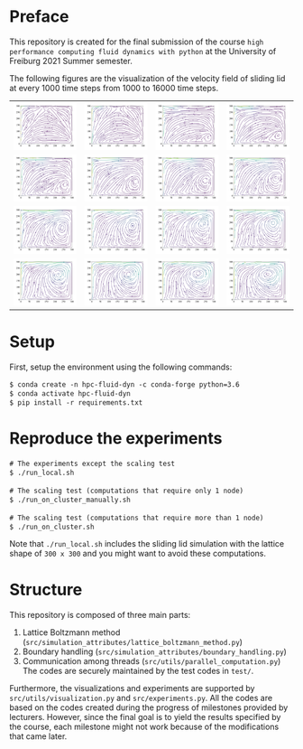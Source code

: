 # Preface
This repository is created for the final submission of 
the course `high performance computing fluid dynamics with python`
at the University of Freiburg 2021 Summer semester.

The following figures are the visualization of the velocity field of sliding lid at every 1000 time steps from 1000 to 16000 time steps.
<table>
    <tr>
        <td><img src="README_media/vel_flow001000.png" alt=""></td>
        <td><img src="README_media/vel_flow002000.png" alt=""></td>
        <td><img src="README_media/vel_flow003000.png" alt=""></td>
        <td><img src="README_media/vel_flow004000.png" alt=""></td>
    </tr>
    <tr>
        <td><img src="README_media/vel_flow005000.png" alt=""></td>
        <td><img src="README_media/vel_flow006000.png" alt=""></td>
        <td><img src="README_media/vel_flow007000.png" alt=""></td>
        <td><img src="README_media/vel_flow008000.png" alt=""></td>
    </tr>
    <tr>
        <td><img src="README_media/vel_flow009000.png" alt=""></td>
        <td><img src="README_media/vel_flow010000.png" alt=""></td>
        <td><img src="README_media/vel_flow011000.png" alt=""></td>
        <td><img src="README_media/vel_flow012000.png" alt=""></td>
    </tr>
    <tr>
        <td><img src="README_media/vel_flow013000.png" alt=""></td>
        <td><img src="README_media/vel_flow014000.png" alt=""></td>
        <td><img src="README_media/vel_flow015000.png" alt=""></td>
        <td><img src="README_media/vel_flow016000.png" alt=""></td>
    </tr>
</table>


# Setup

First, setup the environment using the following commands:
```
$ conda create -n hpc-fluid-dyn -c conda-forge python=3.6
$ conda activate hpc-fluid-dyn
$ pip install -r requirements.txt
```

# Reproduce the experiments

```
# The experiments except the scaling test
$ ./run_local.sh

# The scaling test (computations that require only 1 node)
$ ./run_on_cluster_manually.sh

# The scaling test (computations that require more than 1 node)
$ ./run_on_cluster.sh
```

Note that `./run_local.sh` includes the sliding lid simulation with the lattice shape of `300 x 300`
and you might want to avoid these computations.

# Structure

This repository is composed of three main parts:
1. Lattice Boltzmann method (`src/simulation_attributes/lattice_boltzmann_method.py`)
2. Boundary handling (`src/simulation_attributes/boundary_handling.py`)
3. Communication among threads (`src/utils/parallel_computation.py`)
The codes are securely maintained by the test codes in `test/`.

Furthermore, the visualizations and experiments are supported by `src/utils/visualization.py` and `src/experiments.py`.
All the codes are based on the codes created during the progress of milestones provided by lecturers.
However, since the final goal is to yield the results specified by the course, each milestone might not work because of the modifications that came later.
